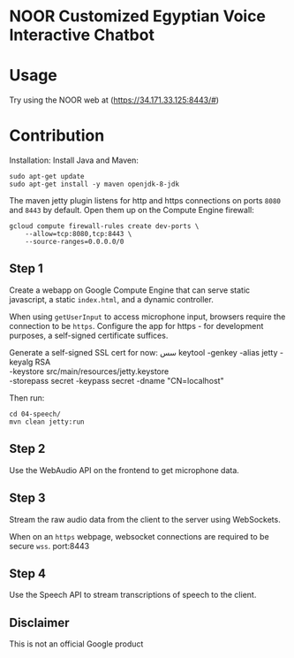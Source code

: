 # NOOR Customized Egyptian Voice Interactive Chatbot

# Usage
Try using the NOOR web at (https://34.171.33.125:8443/#)
# Contribution 
Installation:
Install Java and Maven:

    sudo apt-get update
    sudo apt-get install -y maven openjdk-8-jdk

The maven jetty plugin listens for http and https connections on ports `8080`
and `8443` by default. Open them up on the Compute Engine firewall:

    gcloud compute firewall-rules create dev-ports \
        --allow=tcp:8080,tcp:8443 \
        --source-ranges=0.0.0.0/0

## Step 1

Create a webapp on Google Compute Engine that can serve static javascript, a
static `index.html`, and a dynamic controller.

When using `getUserInput` to access microphone input, browsers require the
connection to be `https`. Configure the app for https - for development
purposes, a self-signed certificate suffices.

Generate a self-signed SSL cert for now:
سس
    keytool -genkey -alias jetty -keyalg RSA \
        -keystore src/main/resources/jetty.keystore \
        -storepass secret -keypass secret -dname "CN=localhost"

Then run:

    cd 04-speech/
    mvn clean jetty:run

## Step 2

Use the WebAudio API on the frontend to get microphone data.

## Step 3

Stream the raw audio data from the client to the server using WebSockets.

When on an `https` webpage, websocket connections are required to be secure
`wss`.
port:8443

## Step 4

Use the Speech API to stream transcriptions of speech to the client.

## Disclaimer

This is not an official Google product
